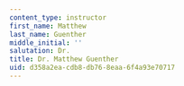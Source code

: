 ```yaml
---
content_type: instructor
first_name: Matthew
last_name: Guenther
middle_initial: ''
salutation: Dr.
title: Dr. Matthew Guenther
uid: d358a2ea-cdb8-db76-8eaa-6f4a93e70717
---
```

